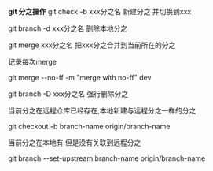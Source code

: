 **git 分之操作**
git check -b  xxx分之名    新建分之 并切换到xxx

git branch -d xxx分之名    删除本地分之

git merge xxx分之名    把xxx分之合并到当前所在的分之

记录每次merge

git merge --no-ff -m "merge with no-ff" dev

git branch -D  xxx分之名  强行删除分之


当前分之在远程仓库已经存在,本地新建与远程分之一样的分之

git checkout -b branch-name origin/branch-name

当前分之在本地有 但是没有关联到远程分之

git branch --set-upstream branch-name origin/branch-name

